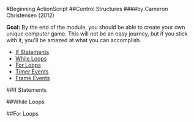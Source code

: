 #Beginning ActionScript
##Control Structures
####by Cameron Christensen (2012)

**Goal:** By the end of the module, you should be able to create your own unique computer game. This will not be an easy journey, but if you stick with it, you'll be amazed at what you can accomplish.

* [If Statements](#if-statements)
* [While Loops](#while-loops)
* [For Loops](#for-loops)
* [Timer Events](#timer-events)
* [Frame Events](#frame-events)

##If Statements

##While Loops

##For Loops

##
